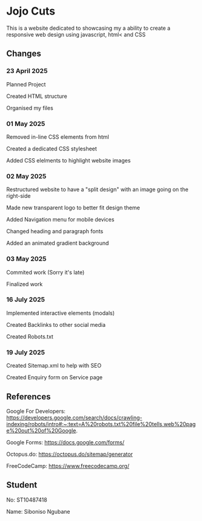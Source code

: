 # Jojo Cuts

This is a website dedicated to showcasing my a ability to create a responsive web design
using javascript, html< and CSS

## Changes
### 23 April 2025
Planned Project

Created HTML structure

Organised my files

### 01 May 2025
Removed in-line CSS elements from html

Created a dedicated CSS stylesheet

Added CSS elelments to highlight website images

### 02 May 2025
Restructured website to have a "split design" with an image going on the right-side

Made new transparent logo to better fit design theme

Added Navigation menu for mobile devices

Changed heading and paragraph fonts

Added an animated gradient background 

### 03 May 2025
Commited work (Sorry it's late)

Finalized work

### 16 July 2025
Implemented interactive elements (modals)

Created Backlinks to other social media

Created Robots.txt

### 19 July 2025
Created Sitemap.xml to help with SEO

Created Enquiry form on Service page

## References
Google For Developers: https://developers.google.com/search/docs/crawling-indexing/robots/intro#:~:text=A%20robots.txt%20file%20tells,web%20page%20out%20of%20Google.

Google Forms: https://docs.google.com/forms/

Octopus.do: https://octopus.do/sitemap/generator

FreeCodeCamp: https://www.freecodecamp.org/

## Student
No: ST10487418

Name: Siboniso Ngubane
